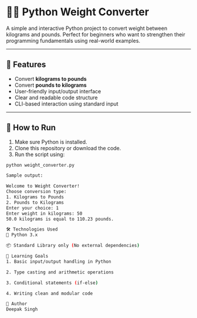 # 🏋️‍♂️ Python Weight Converter

A simple and interactive Python project to convert weight between kilograms and pounds. Perfect for beginners who want to strengthen their programming fundamentals using real-world examples.

---

## 📌 Features

- Convert **kilograms to pounds**
- Convert **pounds to kilograms**
- User-friendly input/output interface
- Clear and readable code structure
- CLI-based interaction using standard input

---

## 🚀 How to Run

1. Make sure Python is installed.
2. Clone this repository or download the code.
3. Run the script using:

```bash
python weight_converter.py

Sample output:

Welcome to Weight Converter!
Choose conversion type:
1. Kilograms to Pounds
2. Pounds to Kilograms
Enter your choice: 1
Enter weight in kilograms: 50
50.0 kilograms is equal to 110.23 pounds.

🛠️ Technologies Used
🐍 Python 3.x

📦 Standard Library only (No external dependencies)

🎯 Learning Goals
1. Basic input/output handling in Python

2. Type casting and arithmetic operations

3. Conditional statements (if-else)

4. Writing clean and modular code

🙌 Author
Deepak Singh

